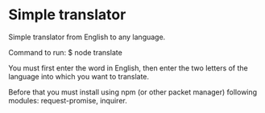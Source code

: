 # Simple translator
 Simple translator from English to any language.

Command to run: $ node translate

You must first enter the word in English, then enter the two letters of the language into which you want to translate.

Before that you must install using npm (or other packet manager) following modules: request-promise, inquirer.
